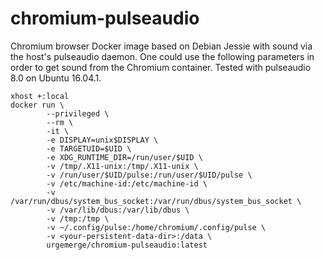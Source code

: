 # chromium-pulseaudio

Chromium browser Docker image based on Debian Jessie with sound via the host's pulseaudio daemon. One could use the following parameters in order to get sound from the Chromium container. Tested with pulseaudio 8.0 on Ubuntu 16.04.1.
```
xhost +:local
docker run \
        --privileged \
        --rm \
        -it \
        -e DISPLAY=unix$DISPLAY \
        -e TARGETUID=$UID \
        -e XDG_RUNTIME_DIR=/run/user/$UID \
        -v /tmp/.X11-unix:/tmp/.X11-unix \
        -v /run/user/$UID/pulse:/run/user/$UID/pulse \
        -v /etc/machine-id:/etc/machine-id \
        -v /var/run/dbus/system_bus_socket:/var/run/dbus/system_bus_socket \
        -v /var/lib/dbus:/var/lib/dbus \
        -v /tmp:/tmp \
        -v ~/.config/pulse:/home/chromium/.config/pulse \
        -v <your-persistent-data-dir>:/data \
        urgemerge/chromium-pulseaudio:latest
```
